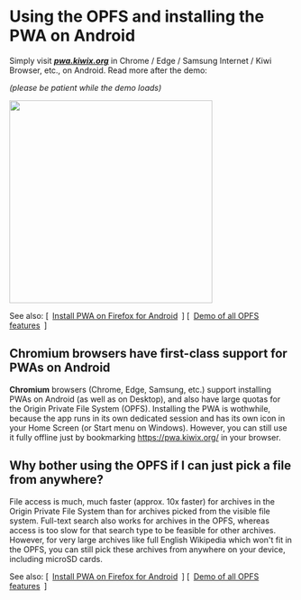 # Using the OPFS and installing the PWA on Android

Simply visit **_[pwa.kiwix.org](https://pwa.kiwix.org)_** in Chrome / Edge / Samsung Internet / Kiwi Browser, etc., on Android. Read more after the demo:

_(please be patient while the demo loads)_

<img src="Demo-OPFS_Chrome_Android.gif" width="360px" />

See also: [&ensp;[Install PWA on Firefox for Android](Install-PWA_Firefox_Android.md)&ensp;]  [&ensp;[Demo of all OPFS features](Demo-OPFS_all_features.md)&ensp;]

## Chromium browsers have first-class support for PWAs on Android

**Chromium** browsers (Chrome, Edge, Samsung, etc.) support installing PWAs on Android (as well as on Desktop), and also have large quotas
for the Origin Private File System (OPFS). Installing the PWA is wothwhile, because the app runs in its own dedicated session and has its own icon
in your Home Screen (or Start menu on Windows). However, you can still use it fully offline just by bookmarking https://pwa.kiwix.org/ in your
browser.

## Why bother using the OPFS if I can just pick a file from anywhere?

File access is much, much faster (approx. 10x faster) for archives in the Origin Private File System than for archives picked from the visible
file system. Full-text search also works for archives in the OPFS, whereas access is too slow for that search type to be feasible for other
archives. However, for very large archives like full English Wikipedia which won't fit in the OPFS, you can still pick these archives from
anywhere on your device, including microSD cards.

See also: [&ensp;[Install PWA on Firefox for Android](Install-PWA_Firefox_Android.md)&ensp;]  [&ensp;[Demo of all OPFS features](Demo-OPFS_all_features.md)&ensp;]
